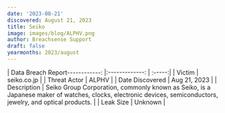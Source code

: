 ```yaml
---
date: '2023-08-21'
discovered: August 21, 2023
title: Seiko
image: images/blog/ALPHV.png
author: Breachsense Support
draft: false
yearmonths: 2023/august
---
```


| Data Breach Report------------:     |:-------------:    | :-----:|
| Victim      | seiko.co.jp      | 
| Threat Actor      |  ALPHV     | 
| Date Discovered      | Aug 21, 2023      | 
| Description      | Seiko Group Corporation, commonly known as Seiko, is a Japanese maker of watches, clocks, electronic devices, semiconductors, jewelry, and optical products.      | 
| Leak Size      | Unknown      | 

